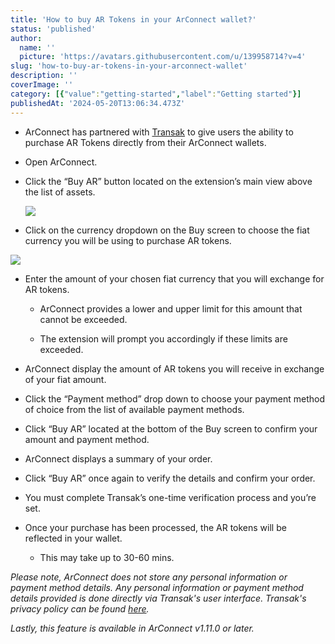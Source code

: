 ```yaml
---
title: 'How to buy AR Tokens in your ArConnect wallet?'
status: 'published'
author:
  name: ''
  picture: 'https://avatars.githubusercontent.com/u/139958714?v=4'
slug: 'how-to-buy-ar-tokens-in-your-arconnect-wallet'
description: ''
coverImage: ''
category: [{"value":"getting-started","label":"Getting started"}]
publishedAt: '2024-05-20T13:06:34.473Z'
---
```


- ArConnect has partnered with [Transak](https://transak.com/) to give users the ability to purchase AR Tokens directly from their ArConnect wallets.

- Open ArConnect.

- Click the “Buy AR” button located on the extension’s main view above the list of assets.

    ![](/images/screenshot-2024-05-20-at-2.59.24-pm-EwND.png)

- Click on the currency dropdown on the Buy screen to choose the fiat currency you will be using to purchase AR tokens.

![](/images/screenshot-2024-05-20-at-3.02.30-pm-E0ND.png)

- Enter the amount of your chosen fiat currency that you will exchange for AR tokens.

    - ArConnect provides a lower and upper limit for this amount that cannot be exceeded.

    - The extension will prompt you accordingly if these limits are exceeded.

    <!-- -->

- ArConnect display the amount of AR tokens you will receive in exchange of your fiat amount.

- Click the “Payment method” drop down to choose your payment method of choice from the list of available payment methods.

- Click “Buy AR” located at the bottom of the Buy screen to confirm your amount and payment method.

- ArConnect displays a summary of your order.

- Click “Buy AR” once again to verify the details and confirm your order.

- You must complete Transak’s one-time verification process and you’re set.

- Once your purchase has been processed, the AR tokens will be reflected in your wallet.

    - This may take up to 30-60 mins.

    <!-- -->

*Please note, ArConnect does not store any personal information or payment method details. Any personal information or payment method details provided is done directly via Transak's user interface. Transak's privacy policy can be found *[*here*](https://transak.com/privacy-policy)*.*

*Lastly, this feature is available in ArConnect v1.11.0 or later.*

